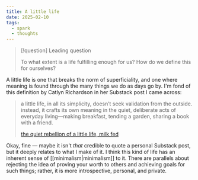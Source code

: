 ```yaml
---
title: A little life
date: 2025-02-10
tags:
  - spark
  - thoughts
---
```

> [!question] Leading question
> 
> To what extent is a life fulfilling enough for us? How do we define this for ourselves?

A little life is one that breaks the norm of superficiality, and one where meaning is found through the many things we do as days go by. I'm fond of this definition by Catlyn Richardson in her Substack post I came across:

> a little life, in all its simplicity, doesn’t seek validation from the outside. instead, it crafts its own meaning in the quiet, deliberate acts of everyday living—making breakfast, tending a garden, sharing a book with a friend.
>
> [the quiet rebellion of a little life, milk fed](https://open.substack.com/pub/caitlynrichardson/p/the-quiet-rebellion-of-a-little-life)

Okay, fine — maybe it isn't *that* credible to quote a personal Substack post, but it deeply relates to what I make of it. I think this kind of life has an inherent sense of [[minimalism|minimalism]] to it. There are parallels about rejecting the idea of proving your worth to others and achieving goals for such things; rather, it is more introspective, personal, and private.